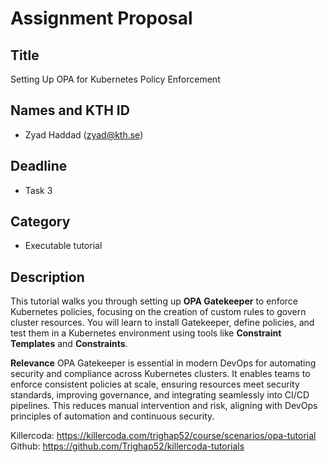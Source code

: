 # Assignment Proposal

## Title

Setting Up OPA for Kubernetes Policy Enforcement

## Names and KTH ID

- Zyad Haddad (zyad@kth.se)

## Deadline

- Task 3 

## Category

- Executable tutorial

## Description

This tutorial walks you through setting up **OPA Gatekeeper** to enforce Kubernetes policies, focusing on the creation of custom rules to govern cluster resources. You will learn to install Gatekeeper, define policies, and test them in a Kubernetes environment using tools like **Constraint Templates** and **Constraints**.

**Relevance**
OPA Gatekeeper is essential in modern DevOps for automating security and compliance across Kubernetes clusters. It enables teams to enforce consistent policies at scale, ensuring resources meet security standards, improving governance, and integrating seamlessly into CI/CD pipelines. This reduces manual intervention and risk, aligning with DevOps principles of automation and continuous security.

Killercoda: https://killercoda.com/trighap52/course/scenarios/opa-tutorial
Github: https://github.com/Trighap52/killercoda-tutorials